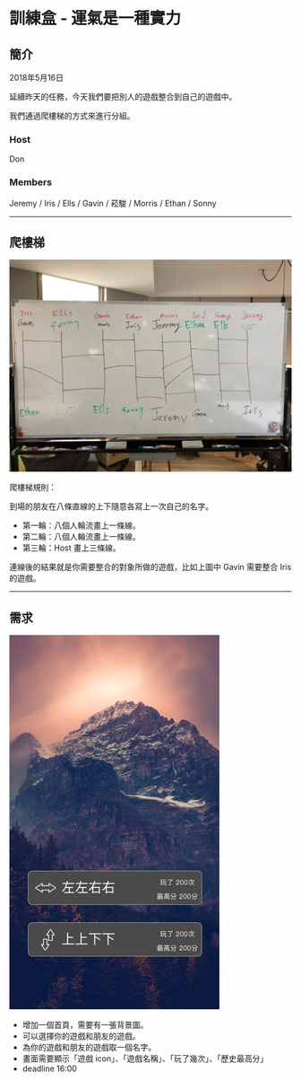 # 訓練盒 - 運氣是一種實力

## 簡介

2018年5月16日

延續昨天的任務，今天我們要把別人的遊戲整合到自己的遊戲中。

我們通過爬樓梯的方式來進行分組。

### Host

Don

### Members

Jeremy / Iris / Ells / Gavin / 菘駿 / Morris / Ethan / Sonny

----

## 爬樓梯

![ladder](readme/ladder.png)

爬樓梯規則：

到場的朋友在八條直線的上下隨意各寫上一次自己的名字。

- 第一輪：八個人輪流畫上一條線。
- 第二輪：八個人輪流畫上一條線。
- 第三輪：Host 畫上三條線。

連線後的結果就是你需要整合的對象所做的遊戲，比如上圖中 Gavin 需要整合 Iris 的遊戲。

----

## 需求

![Home](readme/home.png)

- 增加一個首頁，需要有一張背景圖。
- 可以選擇你的遊戲和朋友的遊戲。
- 為你的遊戲和朋友的遊戲取一個名字。
- 畫面需要顯示「遊戲 icon」、「遊戲名稱」、「玩了幾次」、「歷史最高分」
-  deadline 16:00 

